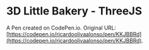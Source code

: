 # 3D Little Bakery - ThreeJS

A Pen created on CodePen.io. Original URL: [https://codepen.io/ricardoolivaalonso/pen/KKJBBRd](https://codepen.io/ricardoolivaalonso/pen/KKJBBRd).

